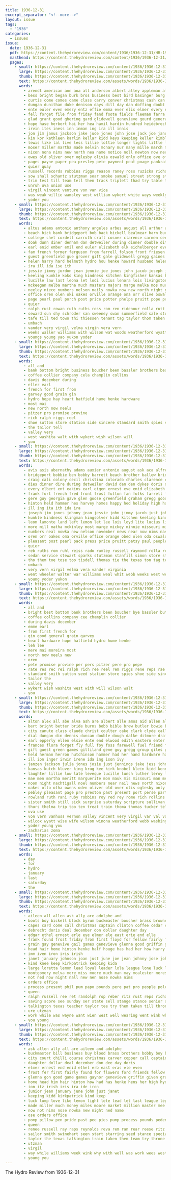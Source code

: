 ```yaml
---
title: 1936-12-31
excerpt_separator: "<!--more-->"
layout: issue
tags:
  - "1936"
categories:
  - issues
issue:
  date: 1936-12-31
  pdf: https://content.thehydroreview.com/content/1936/1936-12-31/HR-1936-12-31.pdf
  masthead: https://content.thehydroreview.com/content/1936/1936-12-31/masthead/HR-1936-12-31.jpg
  pages:
    - small: https://content.thehydroreview.com/content/1936/1936-12-31/small/HR-1936-12-31-01.jpg
      large: https://content.thehydroreview.com/content/1936/1936-12-31/large/HR-1936-12-31-01.jpg
      thumb: https://content.thehydroreview.com/content/1936/1936-12-31/thumbnails/HR-1936-12-31-01.jpg
      text: https://content.thehydroreview.com/assets/words/1936/1936-12-31/HR-1936-12-31-01.txt
      words:
        - arendt american ann ana all anderson albert alley appleman alex armstrong austin ade ask ally and adams adkins ace alfred amen ago arbes arch andy amos adore andrew arthur are aruda
        - bess bright began burk bros business best bird basinger burg barney board bert berger bell bear box boucher boards both belon betsy barts but bandy brummett bassler bartgis book bonus bogus big branson begun bali back barber bill blakley ball better been bradley baker bank butler buckmaster busi bartley bixler
        - curtis come comes came class carry conver christmas cash can carlson county chestnutt company close clarence chairs collier cutler cope clyde case change cox cach coin catherine church cartwright call caddo clear carl charles city cody caesar crown card cecil carver christ canyon court cole
        - dungan dunithan duke denison days dill day dan doffing doubt duty dalke dennis duncan deming dach down dina dunn davis deal demmer dyke dewey during dave done does december dick director ditmore dun deremer
        - ente euler even emery entz effie emma ever elis elmer every eon esp eva epperly emilie elsie elbert eimer essay evans est ean earl ella end eakins eich
        - fell forget file from friday fand foote fields fleeman farra friends funchess fost for front former folks fellow frank fred fair first fow few fall fill force full
        - glad grant good ghering gard glidewell genevieve gourd general given greeson grow gra glenn gilmore goes german grave garden gate gerry gene green gregg glen garvey gift george gin going guest graham gam gregory
        - hope hase herbert hai her hea hamil hardin hundred heidebrecht harry herman honor hume heineman hosey hennen hie harding hugh him hard hurst hey huddleston herndon hiller hon held hafer house has hearing hamilton horn happy hammer had hinton howard hatfield helmuth hydro harold hubert half heger hamons henry holiday howe how holderman
        - irvin ites iness inn inman ing ira ill innis
        - jon jim janus jackson jake jude jones john jose jack joe january johnston jenkins joy jess just
        - kin kor kathleen karlin kellar kidd keys keeping keller kimble krug kiker karty kirkpatrick king keep
        - lewis like lal live less lillie lottie longer lights little look lloyd last love lura lynch leonard lena large left list lowell lige lane london lew lamp lit leo levi lam life lulu light
        - moser miller martha made melvin mcnary mur many mille march matter munch mae members mak must morris mai menno middle men matt may mary mala mis mcfadyen mean main more maude mckee mansell monroe matthews much majors man mattie miner money mas monday marsh million
        - nixon nona nims new north nea name notice noll newton now nere nine news not nou needy never needs nissley nave night nachtigall ness neil noel
        - owes old oliver over oglesby olivia oswald only office ove off ore
        - pages payne paper pea presley pete payment peat poage pankratz pee power people pen pitzer patterson part plan page peggy place phillip phenix past paar packard present pat pay peterson peter person porter pua
        - quier quay
        - russell records robbins riggs reason raney ross ruzicka richardson rae roman roa rack raymond roy robertson raetz rey ridenour robert reynolds res roll real rate richard ray race randolph rowland ruth
        - sow shall schantz stutzman soar smoke samuel street strong stewart station stover smith ser sam state said simpson stoop son special sheer seifert shanks sabet sho spies service sino saw sia states staples sica such saturday say stores seeds set see setter still season shows switzer sharry standard step sack store scarth stange slim sutton spain slagell self side sylvester second stas spor size south stranger scott style stockton suber
        - trim test till team tell then track triplett thad try table thomas teal tana theron tittle tiny tate them towns thiessen taylor tucker ton thi thut talkington trom town too thea thing thralls thirsk than taff thee take thai the taken
        - unruh uva union use
        - virgil vincent venture von van vice
        - was weak willie wamsley west william wykert white ways weekly wagoner wilson weathers winner williams wayne western wil wells well wade world win with wees wright went walts will warde week while willing working wind waters want
        - yoder you
    - small: https://content.thehydroreview.com/content/1936/1936-12-31/small/HR-1936-12-31-02.jpg
      large: https://content.thehydroreview.com/content/1936/1936-12-31/large/HR-1936-12-31-02.jpg
      thumb: https://content.thehydroreview.com/content/1936/1936-12-31/thumbnails/HR-1936-12-31-02.jpg
      text: https://content.thehydroreview.com/assets/words/1936/1936-12-31/HR-1936-12-31-02.txt
      words:
        - altus adams antonio anthony angeles arbes august all arthur anna are archie able alta avis alton auxier ann alfred american ago acord arts alois abernathy and ada
        - beach bick bank bridgeport bob back bickell bealmear barn burkhalter boys butler berard barrett banks bobby born burgman belle brother browne been box bethel billy ballew bassler baughman bradley bridegroom byrne better bradshaw but bill business beard bride brought bickel baby ben bese bobbie
        - college chet cordell carruth craft cosner clarence carmen cecil clair chittenden clear crosswhite christmas county chesnutt chris creek cantrell chestnutt cox cry cali chi cody cornelius cin cole canton christ car challis coleman cogar camp charles craig carver caddo crail company claude cook city cloud carl came colony collins carnegie colorado
        - doak dunn diner denham dan detweiler during dinner double ditmore dori day don dick daughter december daugherty dykes duckett doring days dozier dents dunnington doing dorothy dungan delano daughters diana detwiler david done dodge dies
        - earl enid ember emil end euler elizabeth elk eichelberger everett eld elder edith eldred even ernest every eakins elmer eda elam
        - fam french former ferguson from farrell folsom front friesen fluke flock farms friends ford friday farm fred fort frost felton fulton frances frank for field
        - guest greenfield gue grover gift gale glidewell gregg gaines glass germ gile gene graff going grand greeson george goshen georgia granville goose gave gay gertrude glen graham glad geary goodson
        - helen harry hard helmuth hydro hou henke howard husband helena holy hinton hamilton hollis hut harold henry has hazel holi hooper her hie herbold hire house hesser harvey hueston homa had holding harrington happ henderson home hubert hatfield heer held homes hudson herndon hensler him hafer high hater herman hammer heart
        - ira ill ida ise ith
        - jessie jimmy jordon jean jennie joe jones john jacob joseph johnny january johnston jay
        - keeling kunkle koko king kindness kitchen kingfisher kansas kingsolver klingman kidd karlin kinds kline
        - lucille law last leona let lodi lucius lenora lois livingston lasa louis luck learn lamonte lloyd little logan left lemon lee laurel lewis lovely lor lola leon letter leader late live longer land linen los
        - mckeegan melba martha much masters majors marge melka mos murphy marie minnie march mamie matter milton mol mayme mis marion matha marshall mond man moser made mari morning more mary martin missouri marcrum master monday messer maurice most mai miss mildred maxton mickey mcconnell miller mckinley mas
        - neeley niece numbers nelson nails nowka now new north night notice neal nims news nov near nellie
        - office oren olen oki oakes orville orange ona orr olive oswald oda
        - page pearl paul porch post price potter phelps pruitt pope present pat per peoples pair pleasant pam pueblo part parkhurst pack past pot painting pacha press
        - quier
        - ralph rust rowan ruth ruths ross rom ren ridenour rolla rutt rea raymond ridge roof russell ramona rado richard robert reber reb roy rumley
        - seward sun shy schroder san sweeney swan summerfield sale student staple stutzman sells states sister slagell school scott stockton sae spray sutton sophia smith slemp sons stanfill shawnee side street stoke schantz son state soon service sang store saturday shirley simon still simpson sedan springs sam sparks ser such sat she see sara sunda second strong sunday stella
        - tafe till ted town thi thiessen tenant tag taylor thom taken tose ton tate texas too them tha thomas tickell tree toe tex tustin the
        - umbach
        - vander very virgil velma virgin vera vern
        - weeks waller williams with wilson wat woods weatherford wyatt wesa weather water walter work winter wil way wells was while will week west whit war wife webb warm wade wagoner wilma went william
        - youngs young yao yukon yoder
    - small: https://content.thehydroreview.com/content/1936/1936-12-31/small/HR-1936-12-31-03.jpg
      large: https://content.thehydroreview.com/content/1936/1936-12-31/large/HR-1936-12-31-03.jpg
      thumb: https://content.thehydroreview.com/content/1936/1936-12-31/thumbnails/HR-1936-12-31-03.jpg
      text: https://content.thehydroreview.com/assets/words/1936/1936-12-31/HR-1936-12-31-03.txt
      words:
        - all and
        - bank bottom bright business boucher been bassler brothers best but
        - coffee collier company cela champlin collins
        - davis december during
        - eller earl
        - french for first from
        - garvey good grain gin
        - hydro hope hay heart hatfield hume henke hardware
        - most mai
        - new north now neels
        - pitzer pro promise provine
        - rich ralph riggs reel
        - shoe sutton store station side sincere standard smith spies seed
        - the tailor tell
        - valley very
        - west washita walt with wykert wish wilson will
        - you
    - small: https://content.thehydroreview.com/content/1936/1936-12-31/small/HR-1936-12-31-04.jpg
      large: https://content.thehydroreview.com/content/1936/1936-12-31/large/HR-1936-12-31-04.jpg
      thumb: https://content.thehydroreview.com/content/1936/1936-12-31/thumbnails/HR-1936-12-31-04.jpg
      text: https://content.thehydroreview.com/assets/words/1936/1936-12-31/HR-1936-12-31-04.txt
      words:
        - avis asis abernathy adams auxier antonio august ask aca alfred aid alois ang and archie ater anthony alton arthur able ada ana are anna arbes ake angeles arlin alta aylor all athy ane asa acord ann altus
        - bridgeport bobbie ben bobby barrett beach brother ballew bridegroom born bealmear bickell been boys box but baby brest browne better burgman butler bohn beas baughman byrne billy balding brought business bank bute bassler bess berard bick bickel back band bae bethel bradshaw big belle burkhalter banks barn bob bradley bride bill
        - craig cali colony cecil christina colorado charles clarence carruth claude collins carver cantrell chestnut caddo camp cloud chittenden child cordell clinton city cole cher cen canton colo cosner cook creek challis clair crail carl county cortez cry coleman came chief clear cox craft cornelius carmen christmas chesnutt cody car christ
        - dies dinner dire during detweiler david dan den dykes doris doing ditmore doub december dewey done double dunn delano dodge denby don daughter dick days dorothy dee duckett diner doak daugherty daughters day denham
        - every elbert ent eakins earl eigen ernest eve enid elizabeth everett ellison ence ene eldred elmer edith elder elke even eichelberger euler elam end elk
        - frank fort french fred front frost fulton fan folks farrell farm ford folsom fam france ferguson friesen friends felton former from friday field fluke fae for frances farms
        - gere guy georgia gave glen goose greenfield graham gregg goodson geary glass gene george grover going granville guest glad gordon graff glidewell greeson gertrude grand gift
        - hinton held hammer hes harvey homes happy hed holiday high has hesser hatfield herndon home herman henke harry hydro henderson hardware hueston hoa had helena herbold husband house helen hudson hollis henry heine hafer hamilton heart holy her helmuth hooper harold howard
        - ill ing ita ith ida ira
        - joseph jim jones johnny jean jessie john jimmy jacob just johnston joe jana jay
        - kunkle kindness klingman kingsolver kidd kitchen keeling kinds king kansas kiker kline koko knight kimble kingfisher
        - leon lamonte land left lemon let lee lois loyd lite lucius livingston lock los logan lege learn last ler letter little luck live law louis longer late linen lloyd lovely lasa
        - more mill matha mckinley most marge mickey minnie missouri miller mas march mir marion mamie monday moran moi marie mildred morning much miss martha murphy mar made mis master mcconnell melka milton man mckeegan maurice mayme marshall maxton majors mary marriage masters matter mol martin moser
        - numbers neal nowka new nelson november news near now nims navy north night nellie notice niece
        - oren orr oakes oma orville office orange obed olen oda oswald
        - pleasant post pearl pack press price pruitt patsy paul peoples page peaks pot polos pele pennington past porch pat pueblo part per pam parkhurst potter phelps pope painting present pair
        - quier
        - reb ruths rom ruhl reiss rado rumley russell raymond rolla rea res rust reber ress roof reynolds ramona rote rowan ridge robert ree ridenour roy richard ruth ralph ren
        - sedan service stewart sparks stutzman stanfill simon store strong sur state schantz shawnee side shirley shi schroder sas son sister sophia sang states somes soli soon sires seward sara sam som see slemp savannah sum sutton sunday simpson school sale sweeney street sun stockton slagell saturday scott springs such san sch student smith summerfield second swan siena sigel she sons standard stella
        - tho them toe tose too tisdell thomas tie the texas ton tag ted taken taylor thet thiessen tickel till tustin tate town tex
        - umbach
        - very vern virgil velma vera vander virginia
        - went wheeler walter war williams weal whit webb weeks west week wife wade wells woods william weatherford wil white warm will with was winter waller work wilma while way weather wesa wilson
        - young yoder yukon
    - small: https://content.thehydroreview.com/content/1936/1936-12-31/small/HR-1936-12-31-05.jpg
      large: https://content.thehydroreview.com/content/1936/1936-12-31/large/HR-1936-12-31-05.jpg
      thumb: https://content.thehydroreview.com/content/1936/1936-12-31/thumbnails/HR-1936-12-31-05.jpg
      text: https://content.thehydroreview.com/assets/words/1936/1936-12-31/HR-1936-12-31-05.txt
      words:
        - all and
        - bright best bottom bank brothers been boucher bye bassler but business
        - coffee collins company cee champlin collier
        - during davis december
        - emme earl
        - from first french for
        - gin good general grain garvey
        - heart hardware hope hatfield hydro hume henke
        - leh lee
        - mere mai moreira most
        - north now neels new
        - oren
        - pete promise provine per pers pitzer pere pro pepe
        - rate res rec rei ralph rich ree reel rem riggs rene reps rae rede rope reis
        - standard smith sutton seed station store spies shoe side sincere
        - tailor the
        - valley very
        - wykert wish washita west with will wilson walt
        - you
    - small: https://content.thehydroreview.com/content/1936/1936-12-31/small/HR-1936-12-31-06.jpg
      large: https://content.thehydroreview.com/content/1936/1936-12-31/large/HR-1936-12-31-06.jpg
      thumb: https://content.thehydroreview.com/content/1936/1936-12-31/thumbnails/HR-1936-12-31-06.jpg
      text: https://content.thehydroreview.com/assets/words/1936/1936-12-31/HR-1936-12-31-06.txt
      words:
        - alton alex all abe alva ash are albert alle amos aid allen alvin alfalfa arthur acord angie and artie alice austin able aus ani
        - bert bright better bride burns bobb bible brew butler bowie bear bonnie barnard bobby brate bethel baptist brewer banner breckenridge beck been bottom ben began boschert bartles baker ball bradley bills business brother burton barty back but baby buddy boy byrum bryan black bessie bill bullard
        - city canute class claude christ coulter cake clark clyde caller carnegie christian child christina charles christmas creek condor colorado clear cleo constant cruzan caddo came chris cost chapman charlie cheer cobb clinton comfort clarence chair church churches coffey climer clock crissman coffee chess cotter colony chambers charley cartwright chick criss craig cowden cope coy come company cox
        - dial dungan din dennis duncan double dough dalke ditmore draft daughter day dec duke december dunnaway doyle drew dust dan days daily david dune dallas dewey davis delano dayton daughters donald dinner deremer
        - earl epperly ellen elsie ente end elwood edith eastern enter ella evelyn edna elmer elvis emil eden every easy ever eve elma edwards evans east elk enid ernest
        - frances flora forget fly full foy foss farewell fuel friend furnace fast fand fort folks fay fred flansburg funchess former finger fine fam froese few farm frank first friday falls fellow for fun friends francis fare famous from
        - gift guest green games gilliland gene guy gregg group giles gram geiger given gladys good goodwin geraldine graham gool gone granite gripe george
        - held herman herron hutchinson hammer had her hand hardware habit hopewell hope home hinton hart harvey howard harris hatchett hedrick harold husband huss house hour hudson howerton henry hydro hubby hes harmony harry how heusel homes happy hixon ham has
        - ill ion inger irwin irene ida ing ison ivy
        - janzen jackson julia jones josie just jennings jake jess johnston johnny jack johns joe johnson job john jon james jim jerome
        - kansas kutch kluver king krug kee kirk knobel klein kidd kenneth krehbiel know
        - laughter lillie low late leveque lucille lunch luther leroy lemon les lawrence lax land let lloyd lee leon lucy ling lay lac lewis leo loomis look lasley last learned little livingood lenora large left lot lydia leonard
        - mae men martha meritt marguerite mon mauk mis missouri man melba more melvin matter marlett mas mith miller monday made mere mack mourer main milton mangum margaret moore money mattie memory miss martin mildred mullin mckee mound most macy mary methvin many mcnary mulder mork morning meno maurice magnolia
        - noon night nachtigall noel numbers near nail news north nixon neighbors now new not never ner noble
        - oakes otto otha owens oden oliver old over otis oglesby only oscar oder orville
        - pebley pleasant page pro preston past present port perse part phenix pitzer pat parent pie people presley pipe pas packard prise phillips paul plenty pic panes pankratz pauline
        - rowland ruth rani ruby robbins roy red rey rome rich rollins richardson running radio randall robert ross ralph row rosser raymond riggs randoll rhoads ray roof riley ready real russell read
        - sister smith still sick surprise saturday scripture sullivan sutton scott store standard shelton sincere speech she sand sons save smoke sims sat shugart spena sur school smithey station side sang slagell stove simpson sharry sunday souvenir selle schools square sacks second six sylvester south ship sheffer seat said sewing sheldon state sellers son soon sun stanley snyder shutters
        - thurs thelma trip too ten treat train thoma thomas tucker tell taff town tessie tom thiessen teacher texas talk the than taylor turner toe theron them troy thomason tho try trees then tough thirsk turn ture ton
        - uva use
        - von vern vanhuss vernon valley vincent very virgil var val van ville velma
        - wilcox wyatt wise wife wilson winona weatherford webb washington weldon want wildman week watson wish walter wil well weer ware wilma was will winter wanda weeks wedding weathers while wayne willingham willard went williams weddle willing wall wiley wich why wait with william
        - yoder young you
        - zacharias zoma
    - small: https://content.thehydroreview.com/content/1936/1936-12-31/small/HR-1936-12-31-07.jpg
      large: https://content.thehydroreview.com/content/1936/1936-12-31/large/HR-1936-12-31-07.jpg
      thumb: https://content.thehydroreview.com/content/1936/1936-12-31/thumbnails/HR-1936-12-31-07.jpg
      text: https://content.thehydroreview.com/assets/words/1936/1936-12-31/HR-1936-12-31-07.txt
      words:
        - day
        - for
        - hydro
        - january
        - last
        - saturday
        - the
    - small: https://content.thehydroreview.com/content/1936/1936-12-31/small/HR-1936-12-31-08.jpg
      large: https://content.thehydroreview.com/content/1936/1936-12-31/large/HR-1936-12-31-08.jpg
      thumb: https://content.thehydroreview.com/content/1936/1936-12-31/thumbnails/HR-1936-12-31-08.jpg
      text: https://content.thehydroreview.com/assets/words/1936/1936-12-31/HR-1936-12-31-08.txt
      words:
        - aileen all allen ask ally are adolphe and
        - boots boy bickell block byrum buckmaster boucher brass browne basket bank business buck been ball breen both brothers bassler boys bobby best bill buy begin better bennett
        - capes card come call christmas captain clinton coffee cedar car carver copper cast chet court crown canyon cone crow course con chilli city
        - debrecht doris deal december don dollar daughter day
        - edgar ethel ernest erle eye elmer ele east erie end elle
        - frank found frost friday from first floyd for fellow fairly flower ford friends fever flowers
        - grain gay genevive gail games genevieve glenna good griffin gaynor game
        - head hair home hinton henke half houge has had her how harry hydro high harold him hamilton hoppers
        - imm iven iron iris irish
        - janet january johnson joan just june joe jean johnny jose john
        - kind knee keep kirkpatrick keeping kida
        - large loretta lemon lead loyal leader lola league lone luck lemar lee like lump long lucille let last light
        - montgomery melva more miss moore much man may mcalester meres mean miller mony marvin made mill money million members mere master maxine marge market
        - not ned now night nall new nen nose nowka nims
        - orders office
        - process present phil pum papo pounds pere pat pro people poles profit plan perera pennington public place pope pete pee pepe pomp peat pride past pers pies part paul purple pie peden pillow
        - queen
        - ralph russell ree ret randolph rop reber ritz rust reps richard rede rah rent rex ran renee ready reynolds ray rate reva rene regal
        - saving score see sunday ser state sell stange stance senior sailor seed school simone soe saturday service sonja smith stately stockton short say silver seen stork stellar sparks sale spies starring supp said sing such swinehart slacks special start shirts son
        - talkington texas teacher taylor tee try them taken till thron throne tener team than the tell thomas tra train
        - ure utzman
        - work while was wayne want wien west well wearing went wink why wilson word week working white will williams wheat with willi
        - you young
    - small: https://content.thehydroreview.com/content/1936/1936-12-31/small/HR-1936-12-31-09.jpg
      large: https://content.thehydroreview.com/content/1936/1936-12-31/large/HR-1936-12-31-09.jpg
      thumb: https://content.thehydroreview.com/content/1936/1936-12-31/thumbnails/HR-1936-12-31-09.jpg
      text: https://content.thehydroreview.com/assets/words/1936/1936-12-31/HR-1936-12-31-09.txt
      words:
        - ask allen ally all are aileen and adolphe
        - buckmaster bill business buy blood brass brothers bobby boy beatrice bank bennett better breen block basket boots been boys both ball best begin buck
        - city court chilli course christmas carver copper call captain came cast canyon coach con clinton come crown coffee clos chet car cedar
        - daughter dollar deal december don dee day doris
        - elmer ernest end enid ethel erb east eras ele even
        - frost fer first fairly found for flowers ford friends fellow from fever friday flock
        - glenna gon good game games gaynor genevieve griffin given grain
        - home head him hair hinton how had has henke hens her high hydro harry house half hamilton heineman hose
        - ion itz irish iris ira ide iron
        - junior jean january june john just janet
        - keeping kidd kirkpatrick kind keep
        - luck lump love like lemon light lete lead let last league leghorn lucille lassiter long loretta loyal liter
        - made miller much money miles moore market million master mee miss melva mony more mean man marge mon mcalester may martin members montgomery marvin
        - now not nims nose nowka new night ned name
        - ose orders office
        - pomp pillow pen pride past pee pies pump process pounds peden part poles payne pete present pennington profit purple phillips plan pat pro people paul public perse pere place
        - queen
        - renee russell ray raps reynolds reva rem ran rear reese ritz randolph reto richard rene ron rede reps reber ready ree
        - sailor smith swinehart seen start starring seed stance special short see sonja said saving sharry stork she stange shall sale simone senior schoo sparks score school stockton shape sun such stellar slacks sunday say small saturday sing sis seller state suit silk stately service
        - taylor the texas talkington train taken them team try throne teacher tell till thomas tata than take
        - utzman
        - virgil
        - way while williams week wink why with well was work wees west white wheat want wearing word wilson wayne worlds working will
        - young you
---
```


The Hydro Review from 1936-12-31

<!--more-->

